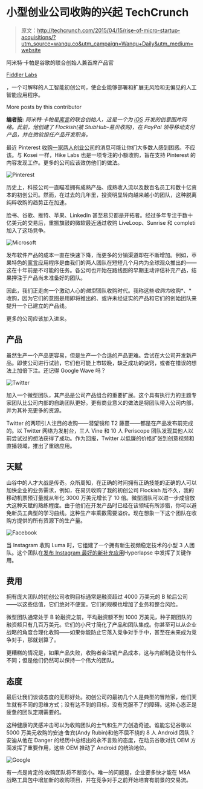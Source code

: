 # 小型创业公司收购的兴起 TechCrunch

> 原文：<http://techcrunch.com/2015/04/15/rise-of-micro-startup-acquisitions/?utm_source=wanqu.co&utm_campaign=Wanqu+Daily&utm_medium=website>

阿米特·卡帕是谷歌的联合创始人兼首席产品官

[Fiddler Labs](https://www.fiddler.ai/)

，一个可解释的人工智能初创公司，使企业能够部署和扩展无风险和无偏见的人工智能应用程序。

More posts by this contributor

**编者按:** *阿米特·卡帕是[寓言](http://parable.it/)的联合创始人，这是一个为 [iOS](https://itunes.apple.com/us/app/parable/id908922457) 开发的创意图片网络。此前，他创建了 Flockish(被 StubHub-易贝收购)，在 PayPal 领导移动支付产品，并在微软担任产品开发职务。*

最近 Pinterest [收购一家两人创业公司](https://beta.techcrunch.com/2015/04/03/pinterest-acquires-team-from-hike-labs-including-google-reader-blogger-veteran-jason-shellen/)的消息可能让你们大多数人感到困惑。不应该。与 Kosei 一样，Hike Labs 也是一项专注的小额收购，旨在支持 Pinterest 的内容发现工作。更多的公司应该效仿他们的做法。

![Pinterest](img/08fb4815f5f43a6c014eb85524c0977c.png)

历史上，科技公司一直瞄准拥有成熟产品、成熟收入流以及数百名员工和数十亿资本的初创公司。然而，在过去的几年里，投资明显转向越来越小的团队，这种脱离纯粹收购的趋势正在加速。

脸书、谷歌、推特、苹果、LinkedIn 甚至易贝都是开拓者。经过多年专注于数十亿美元的交易后，重振旗鼓的微软最近通过收购 LiveLoop、Sunrise 和 completi 加入了这场竞争。

![Microsoft](img/bb0bdb7000938dc5572af18d2b1d739e.png)

发布软件产品的成本一直在快速下降，而更多的分销渠道却在不断增加。例如，苹果特色的[寓言](https://itunes.apple.com/us/app/parable/id908922457)应用程序是由我们的两人团队在短短几个月内为全球观众推出的——这在十年前是不可能的任务。各公司也开始在路线图的早期主动评估补充产品，结果押注于产品尚未准备好的团队。

因此，我们正走向一个激动人心的*微型*团队收购时代。我称这些*收购为*收购*、*收购，因为它们的意图是用即将推出的、或许未经证实的产品和它们的创始团队来提升一个已建立的产品线。

更多的公司应该加入进来。

## 产品

虽然生产一个产品更容易，但是生产一个合适的产品更难。尝试在大公司开发新产品。即使公司进行试验，它们也可能上市较晚，缺乏成功的诀窍，或者在错误的想法上加倍下注。还记得 Google Wave 吗？

![Twitter](img/0b02dd935f0750a0abd8f77ff0448963.png)

加入一个微型团队，其产品是公司产品组合的重要扩展。这个具有执行力的主题专家团队比公司内部的自助团队更好。更有商业意义的做法是将团队带入公司内部，并为其补充更多的资源。

Twitter 的两项引人注目的收购——潜望镜和 T2 藤蔓——都是在产品发布前完成的。以 Twitter 网络为发射台，三人 Vine 和 10 人 Periscope 团队发现其他人以前尝试过的想法获得了成功。作为回报，Twitter 以低廉的价格扩张到创意视频和直播领域，推出了重磅应用。

## 天赋

山谷中的人才大战是传奇。众所周知，在正确的时间拥有正确技能的正确的人可以加快企业的业务需求，例如，在易贝收购了我的初创公司 Flockish 后不久，我的移动机票预订量就从年化 3000 万美元增长了 10 倍。微型团队可以进一步成倍放大这种天赋的熟练程度。由于他们在开发产品时已经在该领域有所涉猎，你可以避免新员工典型的学习曲线。这种生产率乘数需要溢价。现在想象一下这个团队在收购方提供的所有资源下的生产量。

![Facebook](img/43b5639359358b32152c2242d4c8ba36.png)

当 Instagram 收购 Luma 时，它组建了一个拥有新生视频稳定技术的小型 3 人团队。这个团队在[发布 Instagram 最好的新补充应用](https://beta.techcrunch.com/2014/08/26/instagram-hyperlapse/)Hyperlapse 中发挥了关键作用。

## 费用

拥有庞大团队的初创公司收购目标通常是融资超过 4000 万美元的 B 轮后公司——以这些估值，它们绝对不便宜。它们的规模也增加了业务和整合风险。

微型团队通常处于 B 轮融资之前，平均融资额不到 1000 万美元，种子期团队的融资额只有几百万美元。它们的小尺寸简化了产品和团队集成。你甚至可以从企业战略的角度合理化收购——如果你能防止它落入竞争对手手中，甚至在未来成为竞争对手，那就划算了。

更糟糕的情况是，如果产品失败，收购者会注销产品成本，这与内部制造没有什么不同；但是他们仍然可以保持一个伟大的团队。

## 态度

最后让我们谈谈态度的无形好处。初创公司的最初几个人是典型的冒险家，他们天生就有不同的思维方式；没有达不到的目标，没有克服不了的障碍。这种心态正是疲惫的团队定期需要的。

这种健康的灵感冲击可以为收购团队的士气和生产力创造奇迹。谁能忘记谷歌以 5000 万美元收购的安迪·鲁宾(Andy Rubin)和他不屈不挠的 8 人 Android 团队？安迪从他在 Danger 的经历中总结出的永不言败的态度，在动员谷歌对抗 OEM 方面发挥了重要作用，这些 OEM 推动了 Android 的统治地位。

![Google](img/8f02896af217e0d1d6aff73728ebd7a3.png)

有一点是肯定的:收购团队将不断变小。唯一的问题是，企业要多快才能在 M&A 战略工具包中增加新的收购项目，并在竞争对手之前开始培育有前景的交易流。